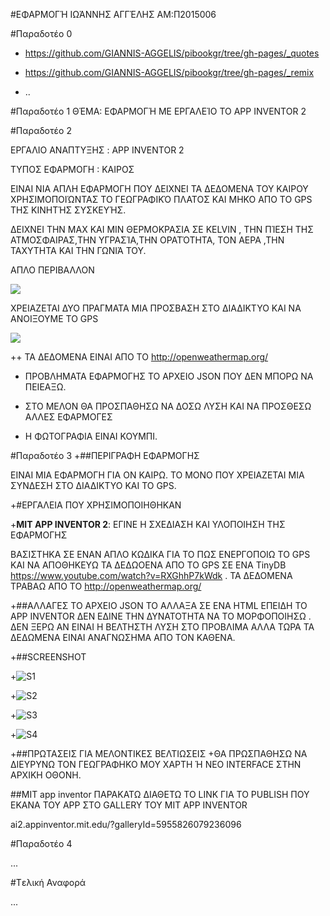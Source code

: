 #ΕΦΑΡΜΟΓΉ
ΙΩΆΝΝΗΣ ΑΓΓΈΛΗΣ AM:Π2015006

#Παραδοτέο 0
+ https://github.com/GIANNIS-AGGELIS/pibookgr/tree/gh-pages/_quotes

+ https://github.com/GIANNIS-AGGELIS/pibookgr/tree/gh-pages/_remix
+ ..

#Παραδοτέο 1
ΘΈΜΑ: ΕΦΑΡΜΟΓΉ ΜΕ ΕΡΓΑΛΕΊΟ ΤΟ APP INVENTOR 2


#Παραδοτέο 2

 ΕΡΓΑΛΙΟ ΑΝΑΠΤΥΞΗΣ : APP INVENTOR 2
 
 ΤΥΠΟΣ ΕΦΑΡΜΟΓΗ : ΚΑΙΡΟΣ
 
 ΕΙΝΑΙ ΝΙΑ ΑΠΛΗ ΕΦΑΡΜΟΓΗ ΠΟΥ ΔΕΙΧΝΕΙ ΤΑ ΔΕΔΟΜΕΝΑ ΤΟΥ ΚΑΙΡΟΥ ΧΡΗΣΙΜΟΠΟΙΏΝΤΑΣ ΤΟ ΓΕΩΓΡΑΦΙΚΌ ΠΛΑΤΟΣ ΚΑΙ ΜΗΚΟ ΑΠΟ ΤΟ GPS ΤΗΣ ΚΙΝΗΤΉΣ  ΣΥΣΚΕΥΉΣ.

 ΔΕΙΧΝΕΙ ΤΗΝ MAX KAI MIN ΘΕΡΜΟΚΡΑΣΙΑ ΣΕ KELVIN , THN  ΠΊΕΣΗ ΤΗΣ ΑΤΜΟΣΦΑΙΡΑΣ,THN  ΥΓΡΑΣΊΑ,THN ΟΡΑΤΌΤΗΤΑ, TON ΑΕΡΑ ,ΤΗΝ ΤΑΧΥΤΗΤΑ ΚΑΙ ΤΗΝ ΓΩΝΙΆ ΤΟΥ. 
 
 ΑΠΛΟ ΠΕΡΙΒΑΛΛΟΝ
 
 
![ ](weathe1.png)

 ΧΡΕΙΑΖΕΤΑΙ ΔΥΟ ΠΡΑΓΜΑΤΑ ΜΙΑ ΠΡΟΣΒΑΣΗ ΣΤΟ ΔΙΑΔΙΚΤΥΟ ΚΑΙ ΝΑ ΑΝΟΙΞΟΥΜΕ ΤΟ GPS
 
  
 
 
 ![ ](weather3.png)
 
 
 
 ++ ΤΑ ΔΕΔΟΜΕΝΑ ΕΙΝΑΙ ΑΠΟ ΤΟ http://openweathermap.org/
 + ΠΡΟΒΛΗΜΑΤΑ ΕΦΑΡΜΟΓΗΣ ΤΟ ΑΡΧΕΙΟ JSON ΠΟΥ ΔΕΝ ΜΠΟΡΩ ΝΑ ΠΕΙΕΑΞΩ.
 
 
 + ΣΤΟ ΜΕΛΟΝ ΘΑ ΠΡΟΣΠΑΘΗΣΩ ΝΑ ΔΟΣΩ ΛΥΣΗ ΚΑΙ ΝΑ ΠΡΟΣΘΕΣΩ ΑΛΛΕΣ ΕΦΑΡΜΟΓΕΣ
  * Η ΦΩΤΟΓΡΑΦΙΑ ΕΙΝΑΙ ΚΟΥΜΠΙ.

#Παραδοτέο 3
+##ΠΕΡΙΓΡΑΦΗ ΕΦΑΡΜΟΓΗΣ

 ΕΙΝΑΙ ΜΙΑ ΕΦΑΡΜΟΓΗ ΓΙΑ ΟΝ ΚΑΙΡΩ. ΤΟ ΜΟΝΟ ΠΟΥ ΧΡΕΙΑΖΕΤΑΙ ΜΙΑ ΣΥΝΔΕΣΗ ΣΤΟ ΔΙΑΔΙΚΤΥΟ ΚΑΙ ΤΟ GPS.

+#ΕΡΓΑΛΕΙΑ ΠΟΥ ΧΡΗΣΙΜΟΠΟΙΗΘΗΚΑΝ

+**MIT APP INVENTOR 2**: ΕΓΙΝΕ Η ΣΧΕΔΙΑΣΗ ΚΑΙ ΥΛΟΠΟΙΗΣΗ ΤΗΣ ΕΦΑΡΜΟΓΗΣ

 ΒΑΣΙΣΤΗΚΑ ΣΕ  ΕΝΑΝ ΑΠΛΟ ΚΩΔΙΚΑ ΓΙΑ ΤΟ ΠΩΣ ΕΝΕΡΓΟΠΟΙΩ ΤΟ GPS ΚΑΙ ΝΑ ΑΠΟΘΗΚΕΥΩ ΤΑ ΔΕΔΩΟΕΝΑ ΑΠΟ ΤΟ GPS ΣΕ ΕΝΑ TinyDB  https://www.youtube.com/watch?v=RXGhhP7kWdk .
 ΤΑ ΔΕΔΟΜΕΝΑ ΤΡΑΒΑΩ ΑΠΟ ΤΟ  http://openweathermap.org/



+##ΑΛΛΑΓΕΣ
 ΤΟ ΑΡΧΕΙΟ JSON ΤΟ ΑΛΛΑΞΑ ΣΕ ΕΝΑ HTML ΕΠΕΙΔΗ ΤΟ APP INVENTOR ΔΕΝ ΕΔΙΝΕ ΤΗΝ ΔΥΝΑΤΟΤΗΤΑ ΝΑ ΤΟ ΜΟΡΦΟΠΟΙΗΣΩ .
 ΔΕΝ ΞΕΡΩ ΑΝ ΕΙΝΑΙ Η ΒΕΛΤΗΣΤΗ ΛΥΣΗ ΣΤΟ ΠΡΟΒΛΙΜΑ ΑΛΛΑ ΤΩΡΑ ΤΑ ΔΕΔΩΜΕΝΑ ΕΙΝΑΙ ΑΝΑΓΝΩΣΗΜΑ ΑΠΟ ΤΟΝ ΚΑΘΕΝΑ.
 
+##SCREENSHOT

+![S1](weather4.png)

+![S2](weather5.png)

+![S3](weather6.png)

+![S4](weather7.png)

+##ΠΡΩΤΑΣΕΙΣ ΓΙΑ ΜΕΛΟΝΤΙΚΕΣ ΒΕΛΤΙΩΣΕΙΣ 
+ΘΑ ΠΡΩΣΠΑΘΗΣΩ ΝΑ ΔΙΕΥΡΥΝΩ ΤΟΝ  ΓΕΩΓΡΑΦΗΚΟ ΜΟΥ ΧΑΡΤΗ Ή ΝΕΟ INTERFACE ΣΤΗΝ ΑΡΧΙΚΗ ΟΘΟΝΗ.

##MIT app inventor 
ΠΑΡΑΚΑΤΩ ΔΙΑΘΕΤΩ ΤΟ LINK ΓΙΑ ΤΟ PUBLISH ΠΟΥ ΕΚΑΝΑ ΤΟΥ APP ΣΤΟ GALLERY ΤΟΥ MIT APP INVENTOR

ai2.appinventor.mit.edu/?galleryId=5955826079236096

#Παραδοτέο 4

...

#Tελική Αναφορά

...
